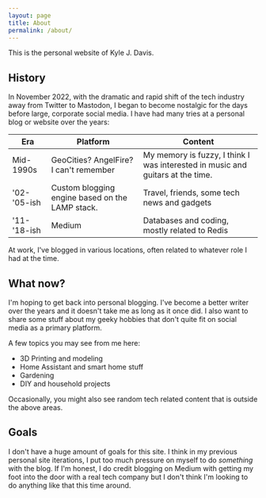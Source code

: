 ```yaml
---
layout: page
title: About
permalink: /about/
---
```


This is the personal website of Kyle J. Davis. 

## History

In November 2022, with the dramatic and rapid shift of the tech industry away from Twitter to Mastodon, I began to become nostalgic for the days before large, corporate social media. I have had many tries at a personal blog or website over the years:

| Era | Platform | Content |
|-----------|------------|----------|
| Mid-1990s   | GeoCities? AngelFire? I can't remember | My memory is fuzzy, I think I was interested in music and guitars at the time. |
| '02-'05-ish | Custom blogging engine based on the LAMP stack. | Travel, friends, some tech news and gadgets |
| '11-'18-ish | Medium | Databases and coding, mostly related to Redis |

At work, I've blogged in various locations, often related to whatever role I had at the time.

## What now?

I'm hoping to get back into personal blogging. I've become a better writer over the years and it doesn't take me as long as it once did. I also want to share some stuff about my geeky hobbies that don't quite fit on social media as a primary platform.

A few topics you may see from me here:
* 3D Printing and modeling
* Home Assistant and smart home stuff
* Gardening
* DIY and household projects

Occasionally, you might also see random tech related content that is outside the above areas. 

## Goals

I don't have a huge amount of goals for this site. I think in my previous personal site iterations, I put too much pressure on myself to do _something_ with the blog. If I'm honest, I do credit blogging on Medium with getting my foot into the door with a real tech company but I don't think I'm looking to do anything like that this time around.
